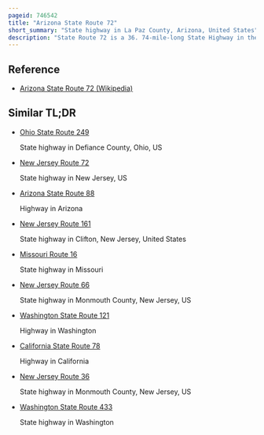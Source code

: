 ```yaml
---
pageid: 746542
title: "Arizona State Route 72"
short_summary: "State highway in La Paz County, Arizona, United States"
description: "State Route 72 is a 36. 74-mile-long State Highway in the U. S. State of Arizona. It runs from SR 95 near Parker southeast to U. S. Route 60 in Hope. Along its Route in La Paz County, the Highway is mostly parallel to the Arizona and California Railroad and runs through the Community of Bouse in Desert Terrain. The Route was established in 1930 from its current eastern Terminus to the California State Line but was truncated in 1965. The Route was completely paved by 1940."
---
```


## Reference

- [Arizona State Route 72 (Wikipedia)](https://en.wikipedia.org/?curid=746542)

## Similar TL;DR

- [Ohio State Route 249](/tldr/en/ohio-state-route-249)

  State highway in Defiance County, Ohio, US

- [New Jersey Route 72](/tldr/en/new-jersey-route-72)

  State highway in New Jersey, US

- [Arizona State Route 88](/tldr/en/arizona-state-route-88)

  Highway in Arizona

- [New Jersey Route 161](/tldr/en/new-jersey-route-161)

  State highway in Clifton, New Jersey, United States

- [Missouri Route 16](/tldr/en/missouri-route-16)

  State highway in Missouri

- [New Jersey Route 66](/tldr/en/new-jersey-route-66)

  State highway in Monmouth County, New Jersey, US

- [Washington State Route 121](/tldr/en/washington-state-route-121)

  Highway in Washington

- [California State Route 78](/tldr/en/california-state-route-78)

  Highway in California

- [New Jersey Route 36](/tldr/en/new-jersey-route-36)

  State highway in Monmouth County, New Jersey, US

- [Washington State Route 433](/tldr/en/washington-state-route-433)

  State highway in Washington
